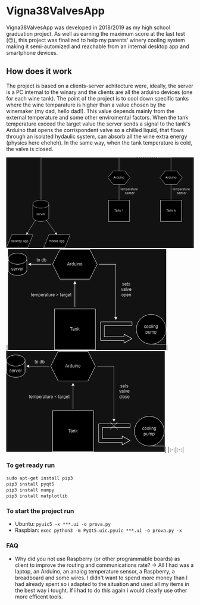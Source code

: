 # Vigna38ValvesApp

Vigna38ValvesApp was developed in 2018/2019 as my high school graduation project. As well as earning the maximum score at the last test (😏), this project was finalized to help my parents' winery cooling system making it semi-automized and reachable from an internal desktop app and smartphone devices.

## How does it work

The project is based on a clients-server achitecture were, ideally, the server is a PC internal to the winary and the clients are all the arduino devices (one for each wine tank). The point of the project is to cool down specific tanks where the wine temparature is higher than a value chosen by the winemaker (my dad, hello dad!). This value depends mainly from the external temperature and some other enviromental factors. When the tank temperature exceed the target value the server sends a signal to the tank's Arduino that opens the corrispondent valve so a chilled liquid, that flows through an isolated hydaulic system, can absorb all the wine extra energy (physics here eheheh). In the same way, when the tank temperature is cold, the valve is closed.

![](/assets/git/projectArchitecture.png)
|![](/assets/git/valveOpened.png)|![](/assets/git/valveClosed.png)|
|:-:|:-:|

### To get ready run

```
sudo apt-get install pip3
pip3 install pyqt5
pip3 install numpy
pip3 install matplotlib
```

### To start the project run

* Ubuntu: ```pyuic5 -x ***.ui -o prova.py```
* Raspbian: ```exec python3 -m PyQt5.uic.pyuic ***.ui -o prova.py -x```

### FAQ

* Why did you not use Raspberry (or other programmable boards) as client to improve the routing and communications rate?
-> All I had was a laptop, an Arduino, an analog temperature sensor, a Raspberry, a breadboard and some wires. I didn't want to spend more money than I had already spent so i adapted to the situation and used all my items in the best way i tought. If i had to do this again i would clearly use other more efficent tools.
